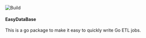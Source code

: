 ![Build](https://github.com/bclipp/go_easyDB/workflows/Build/badge.svg)
#### EasyDataBase

This is a go package to make it easy to quickly write Go ETL jobs.
